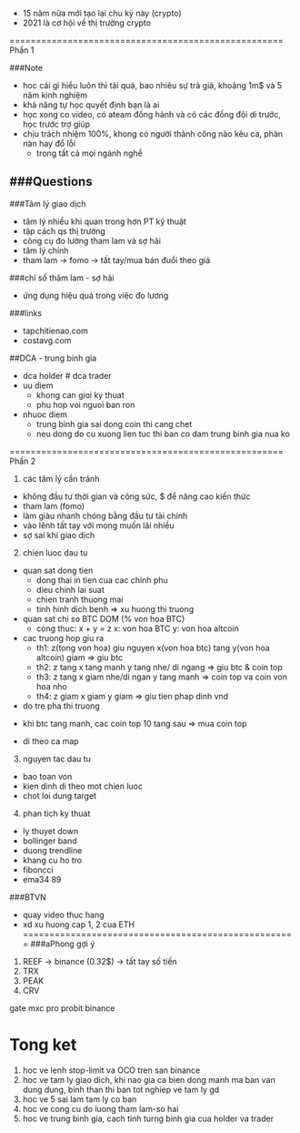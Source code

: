 - 15 năm nữa mới tạo lại chu kỳ này (crypto)
- 2021 là cơ hội về thị trường crypto

====================================================
Phần 1

###Note
- hoc cái gì hiểu luôn thì tài quá, bao nhiêu sự trả giá,
khoảng 1m$ và 5 năm kinh nghiệm
- khả năng tự học quyết định bạn là ai
- học xong co video, có ateam đồng hành và có các đồng đội
di trước, học trước trợ giúp
- chịu trách nhiệm 100%, khong có người thành công nào kêu ca,
phàn nàn hay đổ lỗi
  + trong tất cả mọi ngành nghề

###Questions
-

###Tâm lý giao dịch
- tâm lý nhiều khi quan trong hơn PT kỹ thuật
- tập cách qs thị trường
- công cụ đo lường tham lam và sợ hãi
- tâm lý chính
- tham lam -> fomo -> tất tay/mua bán đuổi theo giá

###chỉ số thâm lam - sợ hãi
- ứng dụng hiệu quả trong việc đo lương

###links
- tapchitienao.com
- costavg.com


##DCA - trung binh gia
- dca holder # dca trader
- uu diem
  + khong can gioi ky thuat
  + phu hop voi nguoi ban ron
- nhuoc diem
  + trung binh gia sai dong coin thi cang chet
  + neu dong do cu xuong lien tuc thi ban co dam trung binh gia nua ko

====================================================
Phần 2

1. các tâm lý cần tránh
- không đầu tư thời gian và công sức, $ để nâng cao kiến thức
- tham lam (fomo)
- làm giàu nhanh chóng bằng đầu tư tài chính
- vào lênh tất tay với mong muốn lãi nhiều
- sợ sai khi giao dịch

2. chien luoc dau tu
- quan sat dong tien
  + dong thai in tien cua cac chinh phu
  + dieu chinh lai suat
  + chien tranh thuong mai
  + tinh hinh dich benh
  => xu huong thi truong
- quan sat chi so BTC DOM (% von hoa BTC)
  + cong thuc: x + y = z
  x: von hoa BTC
  y: von hoa altcoin
- cac truong hop giu ra
  + th1: z(tong von hoa) giu nguyen
  x(von hoa btc) tang
  y(von hoa altcoin) giam
  => giu btc
  + th2: z tang
  x tang manh
  y tang nhe/ di ngang
  => giu btc & coin top
  + th3: z tang
  x giam nhe/di ngan
  y tang manh
  => coin top va coin von hoa nho
  + th4: z giam
  x giam
  y giam
  => giu tien phap dinh vnd
- do tre pha thi truong
 + khi btc tang manh, cac coin top 10 tang sau => mua coin top
- di theo ca map

3. nguyen tac dau tu
- bao toan von
- kien dinh di theo mot chien luoc
- chot loi dung target

4. phan tich ky thuat
- ly thuyet down
- bollinger band
- duong trendline
- khang cu ho tro
- fiboncci
- ema34 89

###BTVN
- quay video thuc hang
- xd xu huong cap 1, 2 cua ETH
====================================================
###aPhong gợi ý
1. REEF -> binance (0.32$) -> tất tay số tiền
2. TRX
2. PEAK
3. CRV

gate
mxc pro
probit
binance

Tong ket
====================================================
1. hoc ve lenh stop-limit va OCO tren san binance
2. hoc ve tam ly giao dich, khi nao gia ca bien dong manh
ma ban van dung dung, binh than thi ban tot nghiep ve tam ly
gd
3. hoc ve 5 sai lam tam ly co ban
4. hoc ve cong cu do luong tham lam-so hai
5. hoc ve trung binh gia, cach tinh turng binh gia cua holder va trader



